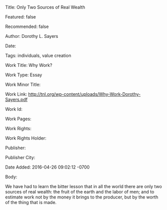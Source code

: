 Title: Only Two Sources of Real Wealth

Featured: false

Recommended: false

Author: Dorothy L. Sayers

Date: 

Tags: individuals, value creation

Work Title: Why Work?

Work Type: Essay

Work Minor Title:  

Work Link: http://tnl.org/wp-content/uploads/Why-Work-Dorothy-Sayers.pdf

Work Id:  

Work Pages:  

Work Rights:  

Work Rights Holder:  

Publisher:  

Publisher City:  

Date Added: 2016-04-26 09:02:12 -0700

Body:

We have had to learn the bitter lesson that in all the world there are only two sources of real wealth: the fruit of the earth and the labor of men; and to estimate work not by the money it brings to the producer, but by the worth of the thing that is made.


